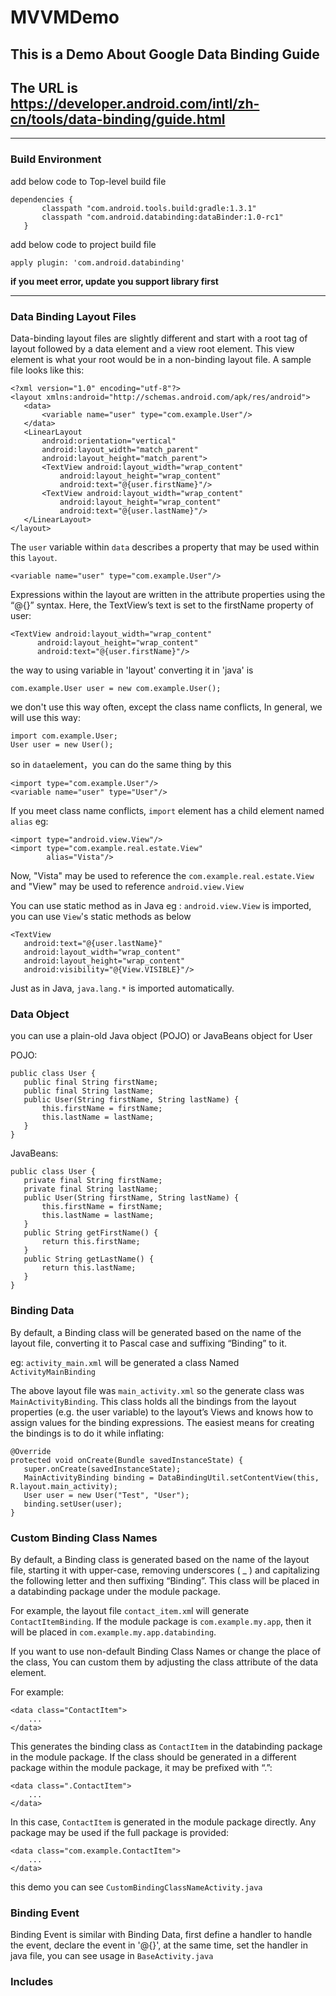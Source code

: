 # MVVMDemo
## This is a Demo About Google Data Binding Guide
## The URL is https://developer.android.com/intl/zh-cn/tools/data-binding/guide.html

---

### Build Environment

add below code to Top-level build file

    dependencies {
           classpath "com.android.tools.build:gradle:1.3.1"
           classpath "com.android.databinding:dataBinder:1.0-rc1"
       }

add below code to project build file

    apply plugin: 'com.android.databinding'

**if you meet error, update you support library first**

---

### Data Binding Layout Files

Data-binding layout files are slightly different and start with a root tag of layout
followed by a data element and a view root element.
This view element is what your root would be in a non-binding layout file.
A sample file looks like this:

    <?xml version="1.0" encoding="utf-8"?>
    <layout xmlns:android="http://schemas.android.com/apk/res/android">
       <data>
           <variable name="user" type="com.example.User"/>
       </data>
       <LinearLayout
           android:orientation="vertical"
           android:layout_width="match_parent"
           android:layout_height="match_parent">
           <TextView android:layout_width="wrap_content"
               android:layout_height="wrap_content"
               android:text="@{user.firstName}"/>
           <TextView android:layout_width="wrap_content"
               android:layout_height="wrap_content"
               android:text="@{user.lastName}"/>
       </LinearLayout>
    </layout>     

The `user` variable within `data` describes a property that may be used within this `layout`.

    <variable name="user" type="com.example.User"/>    

Expressions within the layout are written in the attribute properties using the “@{}” syntax.
Here, the TextView’s text is set to the firstName property of user:

    <TextView android:layout_width="wrap_content"
          android:layout_height="wrap_content"
          android:text="@{user.firstName}"/>    


the way to using variable in 'layout' converting it in 'java' is

    com.example.User user = new com.example.User();

we don't use this way often, except the class name conflicts,
In general, we will use this way:

    import com.example.User;
    User user = new User();

so in `data`element，you can do the same thing by this

    <import type="com.example.User"/>
    <variable name="user" type="User"/>

If you meet class name conflicts, `import` element has a child element named `alias`
eg:

    <import type="android.view.View"/>
    <import type="com.example.real.estate.View"
            alias="Vista"/>

Now, "Vista" may be used to reference the `com.example.real.estate.View`
and "View" may be used to reference `android.view.View`

You can use static method as in Java
eg :  `android.view.View` is imported, you can use `View`'s static methods as below

    <TextView
       android:text="@{user.lastName}"
       android:layout_width="wrap_content"
       android:layout_height="wrap_content"
       android:visibility="@{View.VISIBLE}"/>     

Just as in Java, `java.lang.*` is imported automatically.

### Data Object

you can use a plain-old Java object (POJO) or JavaBeans object for User

POJO:

    public class User {
       public final String firstName;
       public final String lastName;
       public User(String firstName, String lastName) {
           this.firstName = firstName;
           this.lastName = lastName;
       }
    }     

JavaBeans:

    public class User {
       private final String firstName;
       private final String lastName;
       public User(String firstName, String lastName) {
           this.firstName = firstName;
           this.lastName = lastName;
       }
       public String getFirstName() {
           return this.firstName;
       }
       public String getLastName() {
           return this.lastName;
       }
    }     

### Binding Data

By default, a Binding class will be generated based on the name of the layout file,
converting it to Pascal case and suffixing “Binding” to it.

eg: `activity_main.xml` will be generated a class Named `ActivityMainBinding`

The above layout file was `main_activity.xml` so the generate class was `MainActivityBinding`.
This class holds all the bindings from the layout properties (e.g. the user variable)
to the layout’s Views and knows how to assign values for the binding expressions.
The easiest means for creating the bindings is to do it while inflating:

    @Override
    protected void onCreate(Bundle savedInstanceState) {
       super.onCreate(savedInstanceState);
       MainActivityBinding binding = DataBindingUtil.setContentView(this, R.layout.main_activity);
       User user = new User("Test", "User");
       binding.setUser(user);
    }     

### Custom Binding Class Names

By default, a Binding class is generated based on the name of the layout file,
starting it with upper-case, removing underscores ( _ ) and
capitalizing the following letter and then suffixing “Binding”.
This class will be placed in a databinding package under the module package.

For example, the layout file `contact_item.xm`l will generate `ContactItemBinding`.
If the module package is `com.example.my.app`,
then it will be placed in `com.example.my.app.databinding`.

If you want to use non-default Binding Class Names or change the place of the class,
You can custom them by adjusting the class attribute of the data element.

For example:

    <data class="ContactItem">
        ...
    </data>     

This generates the binding class as `ContactItem` in the databinding package in the module package.
If the class should be generated in a different package within the module package,
it may be prefixed with “.”:

    <data class=".ContactItem">
        ...
    </data>     

In this case, `ContactItem` is generated in the module package directly.
Any package may be used if the full package is provided:

    <data class="com.example.ContactItem">
        ...
    </data>     

this demo you can see `CustomBindingClassNameActivity.java`

### Binding Event

Binding Event is similar with Binding Data, first define a handler to handle the event,
declare the event in '@{}', at the same time, set the handler in java file,
you can see usage in `BaseActivity.java`


### Includes

